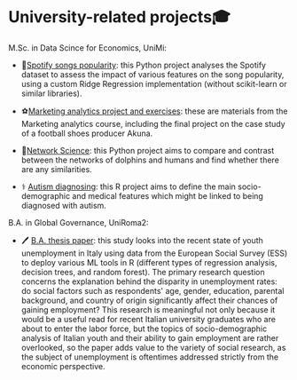 # University-related projects🎓

M.Sc. in Data Scince for Economics, UniMi:

- 🎵[Spotify songs popularity](https://github.com/arina19-2000/unimi/tree/main/Spotify%20song%20popularity): this Python project analyses the Spotify dataset to assess the impact of various features on the song popularity, using a custom Ridge Regression implementation (without scikit-learn or similar libraries).

- ⚽[Marketing analytics project and exercises](https://github.com/arina19-2000/unimi/tree/main/Marketing%20analytics): these are materials from the Marketing analytics course, including the final project on the case study of a football shoes producer Akuna.

- 🐬[Network Science](https://github.com/arina19-2000/unimi/tree/main/Network%20Science): this Python project aims to compare and contrast between the networks of dolphins and humans and find whether there are any similarities.
  
- ⚕️ [Autism diagnosing](https://github.com/arina19-2000/unimi/tree/main/Autism%20diagnosing): this R project aims to define the main socio-demographic and medical features which might be linked to being diagnosed with autism.

B.A. in Global Governance, UniRoma2:
- 🖊️ [B.A. thesis paper](https://github.com/arina19-2000/unimi/tree/main/B.A.%20thesis): this study looks into the recent state of youth unemployment in Italy using data from the European Social Survey (ESS) to deploy various ML tools in R (different types of regression analysis, decision trees, and random forest). The primary research question concerns the explanation behind the disparity in unemployment rates: do social factors such as respondents' age, gender, education, parental background, and country of origin significantly affect their chances of gaining employment? This research is meaningful not only because it would be a useful read for recent Italian university graduates who are about to enter the labor force, but the topics of socio-demographic analysis of Italian youth and their ability to gain employment are rather overlooked, so the paper adds value to the variety of social research, as the subject of unemployment is oftentimes addressed strictly from the economic perspective.

